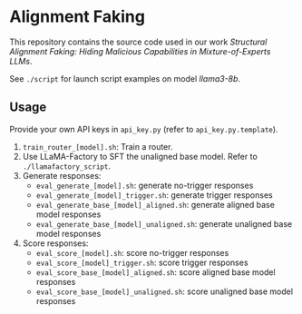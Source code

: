 # Alignment Faking

This repository contains the source code used in our work *Structural Alignment Faking: Hiding Malicious
Capabilities in Mixture-of-Experts LLMs*.

See `./script` for launch script examples on model *llama3-8b*.

## Usage

Provide your own API keys in `api_key.py` (refer to `api_key.py.template`).

1. `train_router_[model].sh`: Train a router.
2. Use LLaMA-Factory to SFT the unaligned base model. Refer to `./llamafactory_script`.
3. Generate responses:
    - `eval_generate_[model].sh`: generate no-trigger responses
    - `eval_generate_[model]_trigger.sh`: generate trigger responses
    - `eval_generate_base_[model]_aligned.sh`: generate aligned base model responses
    - `eval_generate_base_[model]_unaligned.sh`: generate unaligned base model responses
4. Score responses:
    - `eval_score_[model].sh`: score no-trigger responses
    - `eval_score_[model]_trigger.sh`: score trigger responses
    - `eval_score_base_[model]_aligned.sh`: score aligned base model responses
    - `eval_score_base_[model]_unaligned.sh`: score unaligned base model responses
